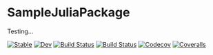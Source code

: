 # SampleJuliaPackage

Testing...

[![Stable](https://img.shields.io/badge/docs-stable-blue.svg)](https://kyungminlee.github.io/SampleJuliaPackage.jl/stable)
[![Dev](https://img.shields.io/badge/docs-dev-blue.svg)](https://kyungminlee.github.io/SampleJuliaPackage.jl/dev)
[![Build Status](https://travis-ci.com/kyungminlee/SampleJuliaPackage.jl.svg?branch=master)](https://travis-ci.com/kyungminlee/SampleJuliaPackage.jl)
[![Build Status](https://ci.appveyor.com/api/projects/status/github/kyungminlee/SampleJuliaPackage.jl?svg=true)](https://ci.appveyor.com/project/kyungminlee/SampleJuliaPackage-jl)
[![Codecov](https://codecov.io/gh/kyungminlee/SampleJuliaPackage.jl/branch/master/graph/badge.svg)](https://codecov.io/gh/kyungminlee/SampleJuliaPackage.jl)
[![Coveralls](https://coveralls.io/repos/github/kyungminlee/SampleJuliaPackage.jl/badge.svg?branch=master)](https://coveralls.io/github/kyungminlee/SampleJuliaPackage.jl?branch=master)
